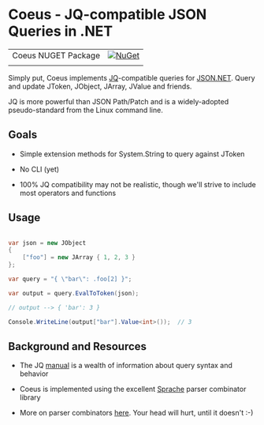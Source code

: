 # Coeus - JQ-compatible JSON Queries in .NET

| | |
| --- | --- |
| Coeus NUGET Package | [![NuGet](https://img.shields.io/nuget/v/DurableStateMachines.Core)](https://www.nuget.org/packages/DurableStateMachines.Core/) |
| | |

Simply put, Coeus implements [JQ](https://stedolan.github.io/jq/)-compatible queries for [JSON.NET](https://www.newtonsoft.com/json). Query and update JToken, JObject, JArray, JValue and friends.

JQ is more powerful than JSON Path/Patch and is a widely-adopted pseudo-standard from the Linux command line.


## Goals

- Simple extension methods for System.String to query against JToken

- No CLI (yet)

- 100% JQ compatibility may not be realistic, though we'll strive to include most operators and functions

## Usage

```csharp

var json = new JObject
{
    ["foo"] = new JArray { 1, 2, 3 }
};

var query = "{ \"bar\": .foo[2] }";

var output = query.EvalToToken(json);

// output --> { 'bar': 3 }

Console.WriteLine(output["bar"].Value<int>());  // 3

```

## Background and Resources

- The JQ [manual](https://stedolan.github.io/jq/manual/) is a wealth of information about query syntax and behavior

- Coeus is implemented using the excellent [Sprache](https://github.com/sprache/Sprache) parser combinator library

- More on parser combinators [here](https://en.wikipedia.org/wiki/Parser_combinator). Your head will hurt, until it doesn't :-)
